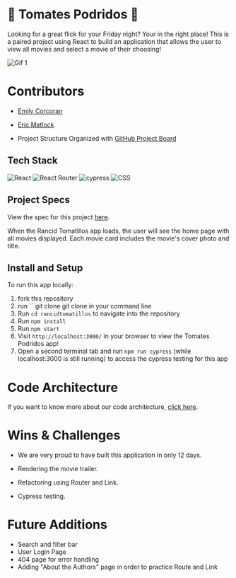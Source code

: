 # 🍅 Tomates Podridos 🍅 

Looking for a great flick for your Friday night? Your in the right place! This is a paired project using React to build an application that allows the user to view all movies and select a movie of their choosing! 

![Gif 1]()

# Contributors
- [Emily Corcoran](https://github.com/Emily-Cathleen)
- [Eric Matlock](https://github.com/ermatlock)

- Project Structure Organized with [GitHub Project Board](https://github.com/Emily-Cathleen/tomates-podridos/projects/1)

## Tech Stack

![React](https://img.shields.io/badge/react-%2320232a.svg?style=for-the-badge&logo=react&logoColor=%2361DAFB)
![React Router](https://img.shields.io/badge/React_Router-CA4245?style=for-the-badge&logo=react-router&logoColor=white)
![cypress](https://img.shields.io/badge/-cypress-%23E5E5E5?style=for-the-badge&logo=cypress&logoColor=058a5e)
![CSS](https://img.shields.io/badge/CSS3-1572B6?style=for-the-badge&logo=css3&logoColor=white)



## Project Specs

View the spec for this project [here](https://frontend.turing.edu/projects/module-3/rancid-tomatillos-v3.html).

When the Rancid Tomatillos app loads, the user will see the home page with all movies displayed. Each movie card includes the movie's cover photo and title.


## Install and Setup

To run this app locally:

1. fork this repository
2. run ```git clone git clone  in your command line
3. Run ```cd rancidtomatillos``` to navigate into the repository
4. Run ```npm install```
5. Run ```npm start```
6. Visit ```http://localhost:3000/``` in your browser to view the Tomates Podridos app!
7. Open a second terminal tab and run ```npm run cypress``` (while localhost:3000 is still running) to access the cypress testing for this app
   
# Code Architecture 
If you want to know more about our code architecture, [click here](https://gist.github.com/Emily-Cathleen/b812371146d2aac11da256a47dc2131d).

# Wins & Challenges
- We are very proud to have built this application in only 12 days. 
- Rendering the movie trailer.

- Refactoring using Router and Link.
- Cypress testing. 

# Future Additions
- Search and filter bar
- User Login Page
- 404 page for error handling
- Adding "About the Authors" page in order to practice Route and Link
